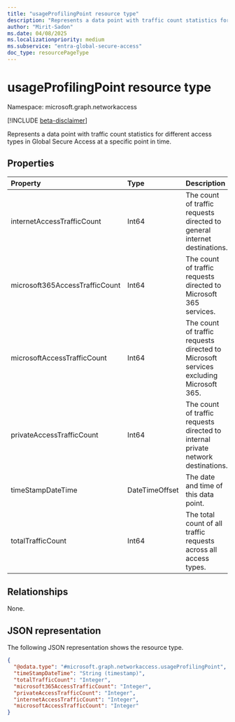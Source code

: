 ```yaml
---
title: "usageProfilingPoint resource type"
description: "Represents a data point with traffic count statistics for different access types in Global Secure Access."
author: "Mirit-Sadon"
ms.date: 04/08/2025
ms.localizationpriority: medium
ms.subservice: "entra-global-secure-access"
doc_type: resourcePageType
---
```


# usageProfilingPoint resource type

Namespace: microsoft.graph.networkaccess

[!INCLUDE [beta-disclaimer](../../includes/beta-disclaimer.md)]

Represents a data point with traffic count statistics for different access types in Global Secure Access at a specific point in time.

## Properties
|Property|Type|Description|
|:---|:---|:---|
|internetAccessTrafficCount|Int64|The count of traffic requests directed to general internet destinations.|
|microsoft365AccessTrafficCount|Int64|The count of traffic requests directed to Microsoft 365 services.|
|microsoftAccessTrafficCount|Int64|The count of traffic requests directed to Microsoft services excluding Microsoft 365.|
|privateAccessTrafficCount|Int64|The count of traffic requests directed to internal private network destinations.|
|timeStampDateTime|DateTimeOffset|The date and time of this data point.|
|totalTrafficCount|Int64|The total count of all traffic requests across all access types.|

## Relationships
None.

## JSON representation
The following JSON representation shows the resource type.
<!-- {
  "blockType": "resource",
  "@odata.type": "microsoft.graph.networkaccess.usageProfilingPoint"
}
-->
``` json
{
  "@odata.type": "#microsoft.graph.networkaccess.usageProfilingPoint",
  "timeStampDateTime": "String (timestamp)",
  "totalTrafficCount": "Integer",
  "microsoft365AccessTrafficCount": "Integer",
  "privateAccessTrafficCount": "Integer",
  "internetAccessTrafficCount": "Integer",
  "microsoftAccessTrafficCount": "Integer"
}
```